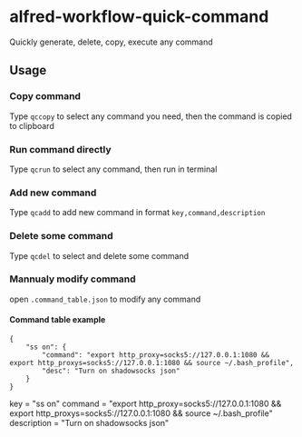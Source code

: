# alfred-workflow-quick-command
Quickly generate, delete, copy, execute any command




## Usage

### Copy command

Type ```qccopy``` to select any command you need, then the command is copied to clipboard

### Run command directly

Type ```qcrun``` to select any command, then run in terminal

### Add new command
Type ```qcadd``` to add new command in format ```key,command,description```

### Delete some command
Type ```qcdel``` to select and delete some command

### Mannualy modify command
open ```.command_table.json``` to modify any command

#### Command table example

```
{
    "ss on": {
        "command": "export http_proxy=socks5://127.0.0.1:1080 && export http_proxys=socks5://127.0.0.1:1080 && source ~/.bash_profile", 
        "desc": "Turn on shadowsocks json"
    }
}
```

key = "ss on"
command = "export http_proxy=socks5://127.0.0.1:1080 && export http_proxys=socks5://127.0.0.1:1080 && source ~/.bash_profile"
description = "Turn on shadowsocks json"

